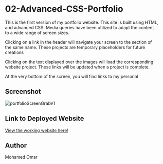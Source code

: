 # 02-Advanced-CSS-Portfolio


This is the first version of my portfolio website. This site is built using HTML, and advanced CSS. Media queries have been utilized to adapt the content to a wide range of screen sizes.

 Clicking on a link in the header will navigate your screen to the section of the same name. 
 These projects are temporary placeholders for future creations

Clicking on the text displayed over the images will load the corresponding website project. These links will be updated when a project is complete.

At the very bottom of the screen, you will find links to my personal 
## Screenshot

![portfolioScreenGrabV1](https://snipboard.io/ojAnV1.jpg)

## Link to Deployed Website

[View the working website here!](https://moetive.github.io/02-Advanced-CSS-Portfolio-/)

## Author

Mohamed Omar
